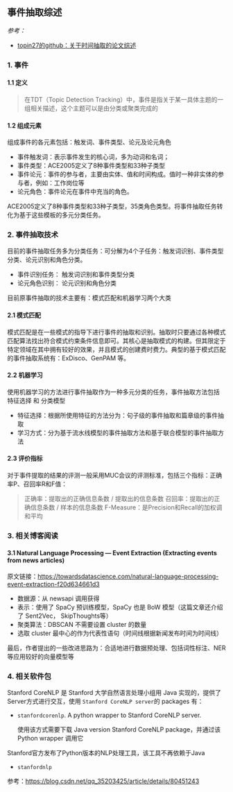 
## 事件抽取综述

*参考：*

- [topin27的github：关于时间抽取的论文综述](http://topin27.github.io/papers/NLP.html#todo-joint-event-extraction-via-recurrent-neural-networks)
### 1. 事件

#### 1.1 定义

> 在TDT（Topic Detection Tracking）中，事件是指关于某一具体主题的一组相关描述，这个主题可以是由分类或聚类完成的

#### 1.2 组成元素

组成事件的各元素包括：触发词、事件类型、论元及论元角色

- 事件触发词：表示事件发生的核心词，多为动词和名词；
- 事件类型：ACE2005定义了8种事件类型和33种子类型
- 事件论元：事件的参与者，主要由实体、值和时间构成。值时一种非实体的参与者，例如：工作岗位等
- 论元角色：事件论元在事件中充当的角色。

ACE2005定义了8种事件类型和33种子类型，35类角色类型。将事件抽取任务转化为基于这些模板的多元分类任务。

### 2. 事件抽取技术

目前的事件抽取任务多为分类任务：可分解为4个子任务：触发词识别、事件类型分类、论元识别和角色分类。

- 事件识别任务： 触发词识别和事件类型分类
- 论元角色识别： 论元识别和角色分类

目前原事件抽取的技术主要有：模式匹配和机器学习两个大类

#### 2.1 模式匹配

模式匹配是在一些模式的指导下进行事件的抽取和识别。抽取时只要通过各种模式匹配算法找出符合模式约束条件信息即可。其核心是抽取模式的构建。但其限定于特定领域在其中拥有较好的效果，并且模式的创建费时费力。典型的基于模式匹配的事件抽取系统有：ExDisco、GenPAM 等。

#### 2.2 机器学习

使用机器学习的方法进行事件抽取作为一种多元分类的任务，事件抽取方法包括 特征选择 和 分类模型

- 特征选择：根据所使用特征的方法分为：句子级的事件抽取和篇章级的事件抽取
- 学习方式：分为基于流水线模型的事件抽取方法和基于联合模型的事件抽取方法

#### 2.3 评价指标

对于事件提取的结果的评测一般采用MUC会议的评测标准，包括三个指标：正确率P、召回率R和F值：

> 正确率：提取出的正确信息条数 / 提取出的信息条数
> 召回率：提取出的正确信息条数 / 样本的信息条数
> F-Measure：是Precision和Recall的加权调和平均

### 3. 相关博客阅读

#### 3.1 Natural Language Processing — Event Extraction (Extracting events from news articles)

原文链接：https://towardsdatascience.com/natural-language-processing-event-extraction-f20d634661d3

- 数据源：从 newsapi 调用获得
- 表示：使用了 SpaCy 预训练模型，SpaCy 也是 BoW 模型（这篇文章还介绍了 Sent2Vec， SkipThoughts等）
- 聚类算法：DBSCAN 不需要设置 cluster 的数量
- 选取 cluster 最中心的作为代表性语句（时间线根据新闻发布时间为时间线）

最后，作者提出的一些改进思路为：合适地进行数据预处理、包括词性标注、NER等应用较好的向量模型等

### 4. 相关软件包

Stanford CoreNLP 是 Stanford 大学自然语言处理小组用 Java 实现的，提供了 Server方式进行交互，使用 `Stanford CoreNLP server`的 packages 有：

- `stanfordcorenlp`. A python wrapper to Stanford CoreNLP server.

    使用该方式需要下载 Java version Stanford CoreNLP package，并通过该 Python wrapper 调用它

Stanford官方发布了Python版本的NLP处理工具，该工具不再依赖于Java

- `stanfordnlp` 

参考：https://blog.csdn.net/qq_35203425/article/details/80451243